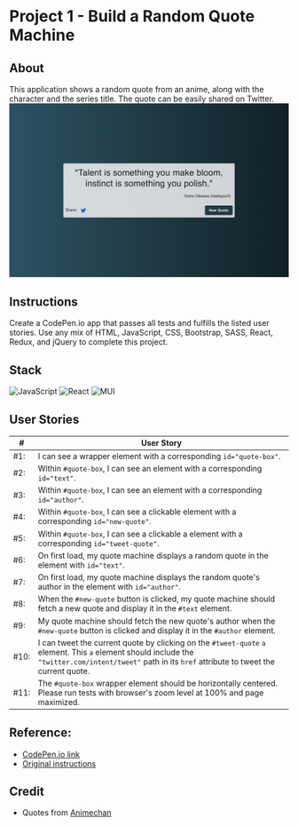 # Project 1 - Build a Random Quote Machine

## About
This application shows a random quote from an anime, along with the character and the series title.
The quote can be easily shared on Twitter.
![Screenshot of the application](./public/screenshot.jpeg)

## Instructions
Create a CodePen.io app that passes all tests and fulfills the listed user stories.
Use any mix of HTML, JavaScript, CSS, Bootstrap, SASS, React, Redux, and jQuery to complete this project.

## Stack
![JavaScript](https://img.shields.io/badge/javascript-%23323330.svg?style=for-the-badge&logo=javascript&logoColor=%23F7DF1E)
![React](https://img.shields.io/badge/react-%2320232a.svg?style=for-the-badge&logo=react&logoColor=%2361DAFB)
![MUI](https://img.shields.io/badge/MUI-%230081CB.svg?style=for-the-badge&logo=mui&logoColor=white)

## User Stories
| # | User Story | 
| --- | --- |
| #1: | I can see a wrapper element with a corresponding `id="quote-box"`. |
| #2: | Within `#quote-box`, I can see an element with a corresponding `id="text"`. |
| #3: | Within `#quote-box`, I can see an element with a corresponding `id="author"`. |
| #4: | Within `#quote-box`, I can see a clickable element with a corresponding `id="new-quote"`. |
| #5: | Within `#quote-box`, I can see a clickable a element with a corresponding `id="tweet-quote"`. |
| #6: | On first load, my quote machine displays a random quote in the element with `id="text"`. |
| #7: | On first load, my quote machine displays the random quote's author in the element with `id="author"`. |
| #8: | When the `#new-quote` button is clicked, my quote machine should fetch a new quote and display it in the `#text` element. |
| #9: | My quote machine should fetch the new quote's author when the `#new-quote` button is clicked and display it in the `#author` element. |
| #10: | I can tweet the current quote by clicking on the `#tweet-quote` `a` element. This `a` element should include the `"twitter.com/intent/tweet"` path in its `href` attribute to tweet the current quote. |
| #11: | The `#quote-box` wrapper element should be horizontally centered. Please run tests with browser's zoom level at 100% and page maximized. |

## Reference:
- [CodePen.io link](https://codepen.io/s_dc/pen/oNEdbBJ)
- [Original instructions](https://www.freecodecamp.org/learn/front-end-development-libraries/front-end-development-libraries-projects/build-a-random-quote-machine)

## Credit
- Quotes from [Animechan](https://animechan.vercel.app/guide)

